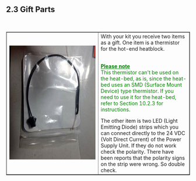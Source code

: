 ## 2.3 Gift Parts
<br>
<table border=1>
  <tbody>
    <tr>
      <td style="text-align:center; width:50%"><img src="assets/TEVO BW thermistor.png" alt="thermistor"></td>
      <td style="text-align:left; width:50%">With your kit you receive two items as a gift. One item is a thermistor for the hot-end heatblock. <br><br><p style="color:green"> <b style="text-decoration: underline;">Please note</b><br> This thermistor can't be used on the heat-bed, as is, since the heat-bed uses an SMD (Surface Mount Device) type thermistor. If you need to use it for the heat-bed, refer to Section 10.2.3 for instructions.</p>The other item is two LED (Light Emitting Diode) strips which you can connect directly to the 24 VDC (Volt Direct Current) of the Power Supply Unit. If they do not work check the polarity. There have been reports that the polarity signs on the strip were wrong. So double check.</th></td>
    </tr>
  </tbody>
</table>